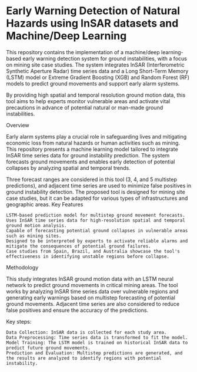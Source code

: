 # Early Warning Detection of Natural Hazards using InSAR datasets and Machine/Deep Learning

This repository contains the implementation of a machine/deep learning-based early warning detection system for ground instabilities, with a focus on mining site case studies. The system integrates InSAR (Interferometric Synthetic Aperture Radar) time series data and a Long Short-Term Memory (LSTM) model or Extreme Gradient Boosting (XGB) and Random Forest (RF) models to predict ground movements and support early alarm systems.

By providing high spatial and temporal resolution ground motion data, this tool aims to help experts monitor vulnerable areas and activate vital precautions in advance of potential natural or man-made ground instabilities.

Overview

Early alarm systems play a crucial role in safeguarding lives and mitigating economic loss from natural hazards or human activities such as mining. This repository presents a machine learning model tailored to integrate InSAR time series data for ground instability prediction. The system forecasts ground movements and enables early detection of potential collapses by analyzing spatial and temporal trends.

Three forecast ranges are considered in this tool (3, 4, and 5 multistep predictions), and adjacent time series are used to minimize false positives in ground instability detection. The proposed tool is designed for mining site case studies, but it can be adapted for various types of infrastructures and geographic areas.
Key Features

    LSTM-based prediction model for multistep ground movement forecasts.
    Uses InSAR time series data for high-resolution spatial and temporal ground motion analysis.
    Capable of forecasting potential ground collapses in vulnerable areas such as mining sites.
    Designed to be interpreted by experts to activate reliable alarms and mitigate the consequences of potential ground failures.
    Case studies from Spain, Brazil, and Australia showcase the tool's effectiveness in identifying unstable regions before collapse.

Methodology

This study integrates InSAR ground motion data with an LSTM neural network to predict ground movements in critical mining areas. The tool works by analyzing InSAR time series data over vulnerable regions and generating early warnings based on multistep forecasting of potential ground movements. Adjacent time series are also considered to reduce false positives and ensure the accuracy of the predictions.

Key steps:

    Data Collection: InSAR data is collected for each study area.
    Data Preprocessing: Time series data is transformed to fit the model.
    Model Training: The LSTM model is trained on historical InSAR data to predict future ground movements.
    Prediction and Evaluation: Multistep predictions are generated, and the results are analyzed to identify regions with potential instability.
